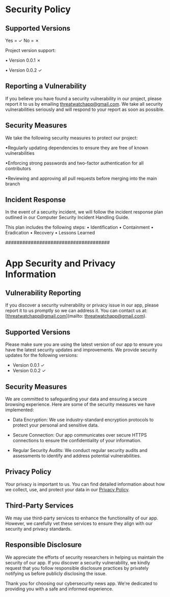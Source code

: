 # Security Policy

## Supported Versions

Yes = ✓
No = ✗

Project version support:

• Version 0.0.1 ✗

• Version 0.0.2 ✓

## Reporting a Vulnerability

If you believe you have found a security 
vulnerability in our project, please report it to us 
by emailing threatwatchapp@gmail.com. We take all security 
vulnerabilities seriously and will respond to your 
report as soon as possible.

## Security Measures

We take the following security measures to protect our project:

•Regularly updating dependencies to ensure they are free of known vulnerabilities

•Enforcing strong passwords and two-factor authentication for all contributors

•Reviewing and approving all pull requests before merging into the main branch

## Incident Response

In the event of a security incident, we will follow the incident response plan outlined in our Computer Security Incident Handling Guide.

This plan includes the following steps:
• Identification
• Containment
• Eradication
• Recovery
• Lessons Learned

#####################################

# App Security and Privacy Information

## Vulnerability Reporting

If you discover a security vulnerability or privacy issue in our app, please report it to us promptly so we can address it. You can contact us at: [threatwatchapp@gmail.com](mailto: threatwatchapp@gmail.com).

## Supported Versions

Please make sure you are using the latest version of our app to ensure you have the latest security updates and improvements. We provide security updates for the following versions:

- Version 0.0.1 ✓
- Version 0.0.2 ✓

## Security Measures

We are committed to safeguarding your data and ensuring a secure browsing experience. Here are some of the security measures we have implemented:

- Data Encryption: We use industry-standard encryption protocols to protect your personal and sensitive data.

- Secure Connection: Our app communicates over secure HTTPS connections to ensure the confidentiality of your information.

- Regular Security Audits: We conduct regular security audits and assessments to identify and address potential vulnerabilities.

## Privacy Policy

Your privacy is important to us. You can find detailed information about how we collect, use, and protect your data in our [Privacy Policy](https://www.threatwatch.com/privacy-policy).

## Third-Party Services

We may use third-party services to enhance the functionality of our app. However, we carefully vet these services to ensure they align with our security and privacy standards.

## Responsible Disclosure

We appreciate the efforts of security researchers in helping us maintain the security of our app. If you discover a security vulnerability, we kindly request that you follow responsible disclosure practices by privately notifying us before publicly disclosing the issue.

Thank you for choosing our cybersecurity news app. We're dedicated to providing you with a safe and informed experience.